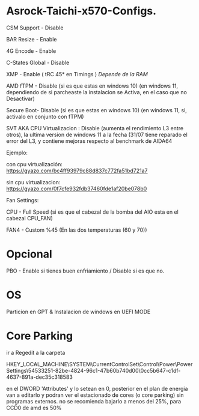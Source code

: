 # Asrock-Taichi-x570-Configs.

CSM Support -     Disable

BAR Resize -      Enable

4G Encode -       Enable

C-States Global - Disable

XMP -             Enable ( tRC 45* en Timings ) *Depende de la RAM*

AMD fTPM -        Disable (si es que estas en windows 10) (en windows 11, dependiendo de si parcheaste la instalacion se Activa, en el caso que no Desactivar)

Secure Boot-      Disable (si es que estas en windows 10) (en windows 11, si, activalo en conjunto con fTPM)

SVT AKA CPU Virtualizacion : Disable (aumenta el rendimiento L3 entre otros), la ultima version de windows 11 a la fecha (31/07 tiene reparado el error del L3, y contiene mejoras respecto al benchmark de AIDA64 

Ejemplo:

con cpu virtualización: https://gyazo.com/bc4ff93979c88d837c772fa51bd721a7

sin cpu virtualizacion: https://gyazo.com/0f7cfe932fdb37460fde1af20be078b0


Fan Settings:

CPU -             Full Speed (si es que el cabezal de la bomba del AIO esta en el cabezal CPU_FAN)

FAN4 -            Custom %45 (En las dos temperaturas (60 y 70))

# Opcional

PBO - Enable si tienes buen enfriamiento / Disable si es que no.

# OS 

Particion en GPT & Instalacion de windows en UEFI MODE

# Core Parking

ir a Regedit a la carpeta

HKEY_LOCAL_MACHINE\SYSTEM\CurrentControlSet\Control\Power\PowerSettings\54533251-82be-4824-96c1-47b60b740d00\0cc5b647-c1df-4637-891a-dec35c318583

en el DWORD 'Attributes' y lo setean en 0, posterior en el plan de energia van a editarlo y podran ver el estacionado de cores (o core parking) sin programas externos.
no se recomienda bajarlo a menos del 25%, para CCD0 de amd es 50%

